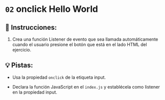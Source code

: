 # `02` onclick Hello World
## 📝 Instrucciones:
1. Crea una función Listener de evento que sea llamada automáticamente cuando el usuario presione el botón que está en el lado HTML del ejercicio.
## 💡 Pistas:
- Usa la propiedad `onclick` de la etiqueta input.

- Declara la función JavaScript en el `index.js` y establécela como listener en la propiedad input.